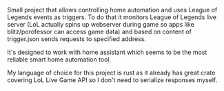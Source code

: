Small project that allows controlling home automation and uses League of Legends events as triggers. To do that it monitors League of Legends live server (LoL actually spins up webserver during game so apps like blitz/porofessor can access game data) and based on content of trigger.json sends requests to specified address.

It's designed to work with home assistant which seems to be the most reliable smart home automation tool.

My language of choice for this project is rust as it already has great crate covering LoL Live Game API so I don't need to serialize responses myself.